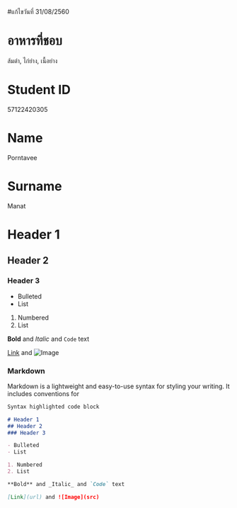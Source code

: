 ﻿#แก้ไขวันที่ 31/08/2560

# อาหารที่ชอบ
ส้มตำ, ไก่ย่าง, เนื้อย่าง
# Student ID
57122420305 
# Name
Porntavee
# Surname
Manat
# Header 1
## Header 2
### Header 3

- Bulleted
- List

1. Numbered
2. List

**Bold** and _Italic_ and `Code` text

[Link](url) and ![Image](src)

### Markdown

Markdown is a lightweight and easy-to-use syntax for styling your writing. It includes conventions for

```markdown
Syntax highlighted code block

# Header 1
## Header 2
### Header 3

- Bulleted
- List

1. Numbered
2. List

**Bold** and _Italic_ and `Code` text

[Link](url) and ![Image](src)
